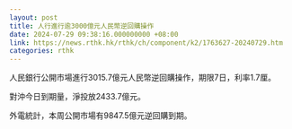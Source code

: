 ```yaml
---
layout: post
title: 人行進行逾3000億元人民幣逆回購操作
date: 2024-07-29 09:38:16.000000000 +08:00
link: https://news.rthk.hk/rthk/ch/component/k2/1763627-20240729.htm
categories: rthk
---
```


人民銀行公開市場進行3015.7億元人民幣逆回購操作，期限7日，利率1.7厘。

對沖今日到期量，淨投放2433.7億元。

外電統計，本周公開市場有9847.5億元逆回購到期。
